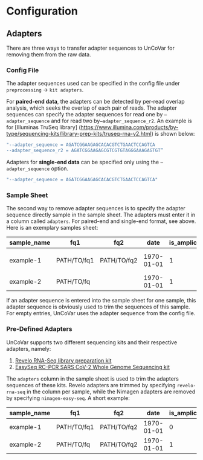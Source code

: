 # Configuration

## Adapters

There are three ways to transfer adapter sequences to UnCoVar for removing them
from the raw data.

### Config File

The adapter sequences used can be specified in the config file under
`preprocessing` -> `kit adapters`.

For **paired-end data**, the adapters can be detected by per-read overlap
analysis, which seeks the overlap of each pair of reads. The adapter sequences
can specify the adapter sequences for read one by `—adapter_sequence` and for
read two by`—adapter_sequence_r2`. An example is for [Illuminas TruSeq library] (<https://www.illumina.com/products/by-type/sequencing-kits/library-prep-kits/truseq-rna-v2.html>)
is shown below:

```yaml
"--adapter_sequence = AGATCGGAAGAGCACACGTCTGAACTCCAGTCA
--adapter_sequence_r2 = AGATCGGAAGAGCGTCGTGTAGGGAAAGAGTGT”
```

Adapters for **single-end data** can be specified only using the
`—adapter_sequence` option.

```yaml
"--adapter_sequence = AGATCGGAAGAGCACACGTCTGAACTCCAGTCA"
```

### Sample Sheet

The second way to remove adapter sequences is to specify the adapter sequence
directly sample in the sample sheet. The adapters must enter it in a column
called `adapters`. For paired-end and single-end format, see above. Here is
an exemplary samples sheet:

| sample_name | fq1         | fq2         | date       | is_amplicon_data | technology | adapters                                           |
|-------------|-------------|-------------|------------|------------------|------------|----------------------------------------------------|
| example-1   | PATH/TO/fq1 | PATH/TO/fq2 | 1970-01-01 | 1                | illumina   | --adapter_sequence=ACGT --adapter_sequence_r2=TGCA |
| example-2   | PATH/TO/fq  |             | 1970-01-01 | 1                | ion        | --adapter_sequence=ACGT                            |

If an adapter sequence is entered into the sample sheet for one sample, this
adapter sequence is obviously used to trim the sequences of this sample. For
empty entries, UnCoVar uses the adapter sequence from the config file.

### Pre-Defined Adapters

UnCoVar supports two different sequencing kits and their respective adapters,
namely:

1. [Revelo RNA-Seq library preparation kit](https://lifesciences.tecan.com/revelo-rna-seq-library-prep-kit?p=tab--5)
1. [EasySeq RC-PCR SARS CoV-2  Whole Genome Sequencing kit](https://www.nimagen.com/shop/products/rc-cov096/easyseq-sars-cov-2-novel-coronavirus-whole-genome-sequencing-kit)

The `adapters` column in the sample sheet is used to trim the adapters sequences
of these kits. Revelo adapters are trimmed by specifying
`revelo-rna-seq` in the column per sample, while the Nimagen adapters are
removed by specifying `nimagen-easy-seq`.  A short example:

| sample_name | fq1         | fq2         | date       | is_amplicon_data | technology | adapters         |
|-------------|-------------|-------------|------------|------------------|------------|------------------|
| example-1   | PATH/TO/fq1 | PATH/TO/fq2 | 1970-01-01 | 0                | illumina   | revelo-rna-seq   |
| example-2   | PATH/TO/fq  | PATH/TO/fq2 | 1970-01-01 | 1                | illumina   | nimagen-easy-seq |
